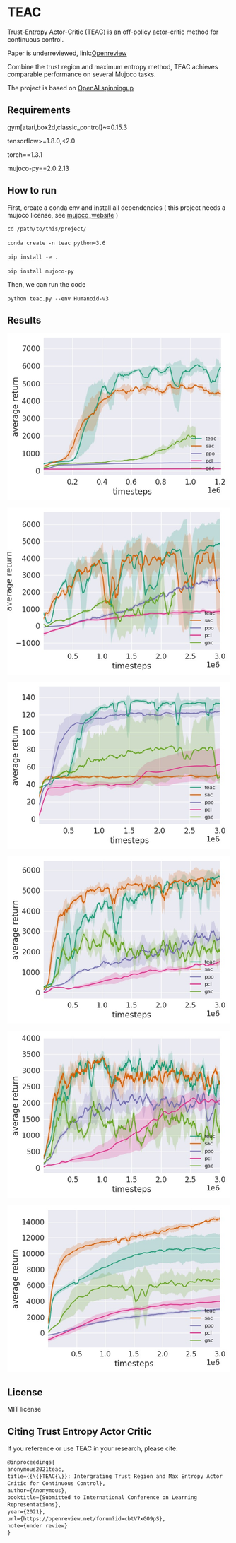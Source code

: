 # TEAC

Trust-Entropy Actor-Critic (TEAC) is an off-policy actor-critic method for continuous control. 

Paper is underreviewed, link:[Openreview](https://openreview.net/forum?id=cbtV7xGO9pS)

Combine the trust region and maximum entropy method, TEAC achieves comparable performance on several Mujoco tasks.

The project is based on [OpenAI spinningup](https://github.com/openai/spinningup)

## Requirements

gym[atari,box2d,classic_control]~=0.15.3

tensorflow>=1.8.0,<2.0

torch==1.3.1

mujoco-py==2.0.2.13

## How to run

First, create a conda env and install all dependencies ( this project needs a mujoco license, see [mujoco_website](https://www.roboti.us/license.html) )
  
```
cd /path/to/this/project/

conda create -n teac python=3.6

pip install -e .

pip install mujoco-py
```

Then, we can run the code

`
python teac.py --env Humanoid-v3
`

## Results

![Humanoid-v3](https://github.com/ICLR2021papersub/TEAC/blob/master/figures/Humanoid-v3.jpeg)

![Ant-v3](https://github.com/ICLR2021papersub/TEAC/blob/master/figures/Ant-v3.jpeg)

![Swimmer-v3](https://github.com/ICLR2021papersub/TEAC/blob/master/figures/Swimmer-v3.jpeg)

![Walker2d-v3](https://github.com/ICLR2021papersub/TEAC/blob/master/figures/Walker2d-v3.jpeg)

![Hopper-v3](https://github.com/ICLR2021papersub/TEAC/blob/master/figures/Hopper-v3.jpeg)

![HalfCheetah-v3](https://github.com/ICLR2021papersub/TEAC/blob/master/figures/HalfCheetah-v3.jpeg)

## License

MIT license

## Citing Trust Entropy Actor Critic

If you reference or use TEAC in your research, please cite:
```
@inproceedings{
anonymous2021teac,
title={{\{}TEAC{\}}: Intergrating Trust Region and Max Entropy Actor Critic for Continuous Control},
author={Anonymous},
booktitle={Submitted to International Conference on Learning Representations},
year={2021},
url={https://openreview.net/forum?id=cbtV7xGO9pS},
note={under review}
}
```
